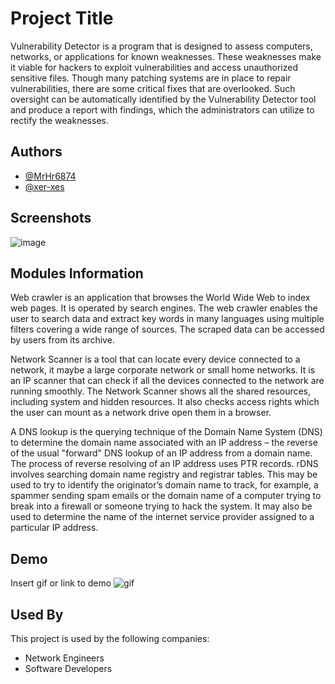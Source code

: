 
# Project Title

Vulnerability Detector is a program that is designed to assess computers, networks, or applications for known weaknesses. These weaknesses make it viable for hackers to exploit vulnerabilities and access unauthorized sensitive files. Though many patching systems are in place to repair vulnerabilities, there are some critical fixes that are overlooked. Such oversight can be automatically identified by the Vulnerability Detector tool and produce a report with findings, which the administrators can utilize to rectify the weaknesses.


## Authors

- [@MrHr6874](https://www.github.com/MrHr6874)
- [@xer-xes](https://www.github.com/xer-xes)




## Screenshots
![image](https://user-images.githubusercontent.com/42005470/151432533-aed9613b-aef2-47b0-9aaf-e8b3b7a79f06.png)



## Modules Information

Web crawler is an application that browses the World Wide Web to index web pages. It is operated by search engines. The web crawler enables the user to search data and extract key words in many languages using multiple filters covering a wide range of sources. The scraped data can be accessed by users from its archive. 

Network Scanner is a tool that can locate every device connected to a network, it maybe a large corporate network or small home networks. It is an IP scanner that can check if all the devices connected to the network are running smoothly. The Network Scanner shows all the shared resources, including system and hidden resources. It also checks access rights which the user can mount as a network drive open them in a browser.

A DNS lookup is the querying technique of the Domain Name System (DNS) to determine the domain name associated with an IP address – the reverse of the usual "forward" DNS lookup of an IP address from a domain name. The process of reverse resolving of an IP address uses PTR records. rDNS involves searching domain name registry and registrar tables. This may be used to try to identify the originator’s domain name to track, for example, a spammer sending spam emails or the domain name of a computer trying to break into a firewall or someone trying to hack the system. It may also be used to determine the name of the internet service provider assigned to a particular IP address.
## Demo

Insert gif or link to demo
![gif](https://cdn.discordapp.com/attachments/901811535737929763/936335778269765732/Desktop-20220128-00155901-Trim.gif)

## Used By

This project is used by the following companies:

- Network Engineers
- Software Developers

